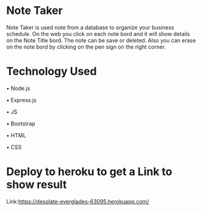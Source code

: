 # Note Taker


Note Taker is used note from a database to organize your business schedule. On the web you click on each  note bord  and it will show details on the Note Title bord. The note can be save or deleted. Also you can erase on the note bord by clicking on the pen sign on the right corner.





# Technology Used 


•	Node.js

•	Express.js

•	JS

•	Bootstrap

•	HTML

•	CSS




# Deploy to heroku to get a Link to show result  
Link:https://desolate-everglades-63095.herokuapp.com/

